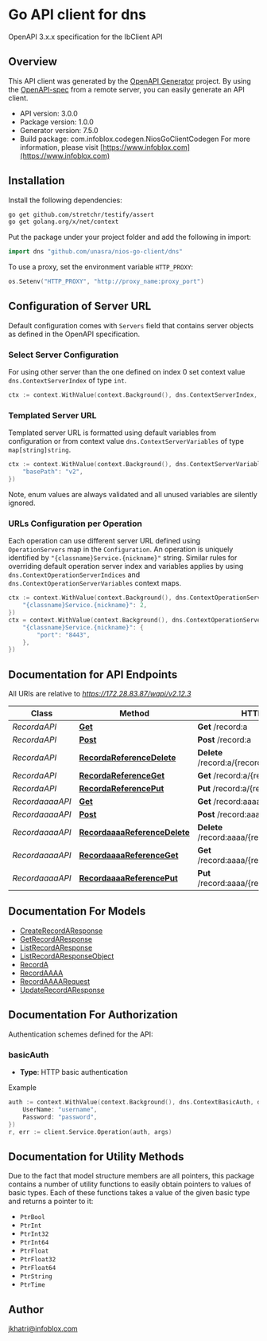 # Go API client for dns

OpenAPI 3.x.x specification for the IbClient API

## Overview
This API client was generated by the [OpenAPI Generator](https://openapi-generator.tech) project.  By using the [OpenAPI-spec](https://www.openapis.org/) from a remote server, you can easily generate an API client.

- API version: 3.0.0
- Package version: 1.0.0
- Generator version: 7.5.0
- Build package: com.infoblox.codegen.NiosGoClientCodegen
For more information, please visit [https://www.infoblox.com](https://www.infoblox.com)

## Installation

Install the following dependencies:

```sh
go get github.com/stretchr/testify/assert
go get golang.org/x/net/context
```

Put the package under your project folder and add the following in import:

```go
import dns "github.com/unasra/nios-go-client/dns"
```

To use a proxy, set the environment variable `HTTP_PROXY`:

```go
os.Setenv("HTTP_PROXY", "http://proxy_name:proxy_port")
```

## Configuration of Server URL

Default configuration comes with `Servers` field that contains server objects as defined in the OpenAPI specification.

### Select Server Configuration

For using other server than the one defined on index 0 set context value `dns.ContextServerIndex` of type `int`.

```go
ctx := context.WithValue(context.Background(), dns.ContextServerIndex, 1)
```

### Templated Server URL

Templated server URL is formatted using default variables from configuration or from context value `dns.ContextServerVariables` of type `map[string]string`.

```go
ctx := context.WithValue(context.Background(), dns.ContextServerVariables, map[string]string{
	"basePath": "v2",
})
```

Note, enum values are always validated and all unused variables are silently ignored.

### URLs Configuration per Operation

Each operation can use different server URL defined using `OperationServers` map in the `Configuration`.
An operation is uniquely identified by `"{classname}Service.{nickname}"` string.
Similar rules for overriding default operation server index and variables applies by using `dns.ContextOperationServerIndices` and `dns.ContextOperationServerVariables` context maps.

```go
ctx := context.WithValue(context.Background(), dns.ContextOperationServerIndices, map[string]int{
	"{classname}Service.{nickname}": 2,
})
ctx = context.WithValue(context.Background(), dns.ContextOperationServerVariables, map[string]map[string]string{
	"{classname}Service.{nickname}": {
		"port": "8443",
	},
})
```

## Documentation for API Endpoints

All URIs are relative to *https://172.28.83.87/wapi/v2.12.3*

Class | Method | HTTP request | Description
------------ | ------------- | ------------- | -------------
*RecordaAPI* | [**Get**](docs/RecordaAPI.md#get) | **Get** /record:a | 
*RecordaAPI* | [**Post**](docs/RecordaAPI.md#post) | **Post** /record:a | 
*RecordaAPI* | [**RecordaReferenceDelete**](docs/RecordaAPI.md#recordareferencedelete) | **Delete** /record:a/{record:a_reference} | 
*RecordaAPI* | [**RecordaReferenceGet**](docs/RecordaAPI.md#recordareferenceget) | **Get** /record:a/{record:a_reference} | 
*RecordaAPI* | [**RecordaReferencePut**](docs/RecordaAPI.md#recordareferenceput) | **Put** /record:a/{record:a_reference} | 
*RecordaaaaAPI* | [**Get**](docs/RecordaaaaAPI.md#get) | **Get** /record:aaaa | 
*RecordaaaaAPI* | [**Post**](docs/RecordaaaaAPI.md#post) | **Post** /record:aaaa | 
*RecordaaaaAPI* | [**RecordaaaaReferenceDelete**](docs/RecordaaaaAPI.md#recordaaaareferencedelete) | **Delete** /record:aaaa/{record:aaaa_reference} | 
*RecordaaaaAPI* | [**RecordaaaaReferenceGet**](docs/RecordaaaaAPI.md#recordaaaareferenceget) | **Get** /record:aaaa/{record:aaaa_reference} | 
*RecordaaaaAPI* | [**RecordaaaaReferencePut**](docs/RecordaaaaAPI.md#recordaaaareferenceput) | **Put** /record:aaaa/{record:aaaa_reference} | 


## Documentation For Models

 - [CreateRecordAResponse](docs/CreateRecordAResponse.md)
 - [GetRecordAResponse](docs/GetRecordAResponse.md)
 - [ListRecordAResponse](docs/ListRecordAResponse.md)
 - [ListRecordAResponseObject](docs/ListRecordAResponseObject.md)
 - [RecordA](docs/RecordA.md)
 - [RecordAAAA](docs/RecordAAAA.md)
 - [RecordAAAARequest](docs/RecordAAAARequest.md)
 - [UpdateRecordAResponse](docs/UpdateRecordAResponse.md)


## Documentation For Authorization


Authentication schemes defined for the API:
### basicAuth

- **Type**: HTTP basic authentication

Example

```go
auth := context.WithValue(context.Background(), dns.ContextBasicAuth, dns.BasicAuth{
	UserName: "username",
	Password: "password",
})
r, err := client.Service.Operation(auth, args)
```


## Documentation for Utility Methods

Due to the fact that model structure members are all pointers, this package contains
a number of utility functions to easily obtain pointers to values of basic types.
Each of these functions takes a value of the given basic type and returns a pointer to it:

* `PtrBool`
* `PtrInt`
* `PtrInt32`
* `PtrInt64`
* `PtrFloat`
* `PtrFloat32`
* `PtrFloat64`
* `PtrString`
* `PtrTime`

## Author

jkhatri@infoblox.com

